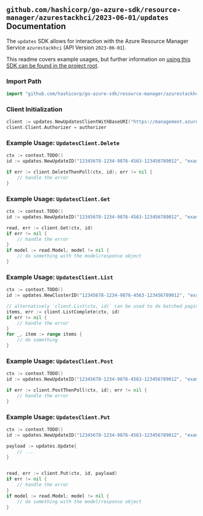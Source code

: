 
## `github.com/hashicorp/go-azure-sdk/resource-manager/azurestackhci/2023-06-01/updates` Documentation

The `updates` SDK allows for interaction with the Azure Resource Manager Service `azurestackhci` (API Version `2023-06-01`).

This readme covers example usages, but further information on [using this SDK can be found in the project root](https://github.com/hashicorp/go-azure-sdk/tree/main/docs).

### Import Path

```go
import "github.com/hashicorp/go-azure-sdk/resource-manager/azurestackhci/2023-06-01/updates"
```


### Client Initialization

```go
client := updates.NewUpdatesClientWithBaseURI("https://management.azure.com")
client.Client.Authorizer = authorizer
```


### Example Usage: `UpdatesClient.Delete`

```go
ctx := context.TODO()
id := updates.NewUpdateID("12345678-1234-9876-4563-123456789012", "example-resource-group", "clusterValue", "updateValue")

if err := client.DeleteThenPoll(ctx, id); err != nil {
	// handle the error
}
```


### Example Usage: `UpdatesClient.Get`

```go
ctx := context.TODO()
id := updates.NewUpdateID("12345678-1234-9876-4563-123456789012", "example-resource-group", "clusterValue", "updateValue")

read, err := client.Get(ctx, id)
if err != nil {
	// handle the error
}
if model := read.Model; model != nil {
	// do something with the model/response object
}
```


### Example Usage: `UpdatesClient.List`

```go
ctx := context.TODO()
id := updates.NewClusterID("12345678-1234-9876-4563-123456789012", "example-resource-group", "clusterValue")

// alternatively `client.List(ctx, id)` can be used to do batched pagination
items, err := client.ListComplete(ctx, id)
if err != nil {
	// handle the error
}
for _, item := range items {
	// do something
}
```


### Example Usage: `UpdatesClient.Post`

```go
ctx := context.TODO()
id := updates.NewUpdateID("12345678-1234-9876-4563-123456789012", "example-resource-group", "clusterValue", "updateValue")

if err := client.PostThenPoll(ctx, id); err != nil {
	// handle the error
}
```


### Example Usage: `UpdatesClient.Put`

```go
ctx := context.TODO()
id := updates.NewUpdateID("12345678-1234-9876-4563-123456789012", "example-resource-group", "clusterValue", "updateValue")

payload := updates.Update{
	// ...
}


read, err := client.Put(ctx, id, payload)
if err != nil {
	// handle the error
}
if model := read.Model; model != nil {
	// do something with the model/response object
}
```
